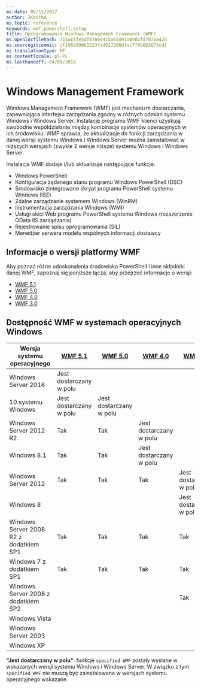 ```yaml
---
ms.date: 06/12/2017
author: JKeithB
ms.topic: reference
keywords: wmf,powershell,setup
title: Oprogramowanie Windows Management Framework (WMF)
ms.openlocfilehash: 715ac6fe5df47066415a65d91a0982fd7070a426
ms.sourcegitcommit: cf195b090b3223fa4917206dfec7f0b603873cdf
ms.translationtype: MT
ms.contentlocale: pl-PL
ms.lasthandoff: 04/09/2018
---
```

# <a name="windows-management-framework"></a>Windows Management Framework

Windows Management Framework (WMF) jest mechanizm dostarczania, zapewniająca interfejsu zarządzania zgodny w różnych odmian systemu Windows i Windows Server.
Instalację programu WMF klienci uzyskują swobodne współdziałanie między kombinacje systemów operacyjnych w ich środowisku.
WMF sprawia, że aktualizacje do funkcji zarządzania w danej wersji systemu Windows i Windows Server można zainstalować w niższych wersjach (zwykle 2 wersje niższe) systemu Windows i Windows Server.

Instalacja WMF dodaje i/lub aktualizuje następujące funkcje:

- Windows PowerShell
- Konfiguracja żądanego stanu programu Windows PowerShell (DSC)
- Środowisko zintegrowane skrypt programu PowerShell systemu Windows (ISE)
- Zdalne zarządzanie systemem Windows (WinRM)
- Instrumentacja zarządzania Windows (WMI)
- Usługi sieci Web programu PowerShell systemu Windows (rozszerzenie OData IIS zarządzania)
- Rejestrowanie spisu oprogramowania (SIL)
- Menedżer serwera modelu wspólnych informacji dostawcy

## <a name="wmf-release-notes"></a>Informacje o wersji platformy WMF

Aby poznać różne udoskonalenia środowiska PowerShell i inne składniki danej WMF, zapoznaj się poniższe łącza, aby przejrzeć informacje o wersji:

- [WMF 5.1](5.1/release-notes.md)
- [WMF 5.0](5.0/releasenotes.md)
- [WMF 4.0](https://download.microsoft.com/download/3/D/6/3D61D262-8549-4769-A660-230B67E15B25/Windows%20Management%20Framework%204%200%20Release%20Notes.docx)
- [WMF 3.0](https://download.microsoft.com/download/E/7/6/E76850B8-DA6E-4FF5-8CCE-A24FC513FD16/WMF%203%20Release%20Notes.docx)

## <a name="wmf-availability-across-windows-operating-systems"></a>Dostępność WMF w systemach operacyjnych Windows

| Wersja systemu operacyjnego | [WMF 5.1](https://aka.ms/wmf51download) | [WMF 5.0](https://aka.ms/wmf5download) | [WMF 4.0](https://aka.ms/wmf4download) |  [WMF 3.0](https://aka.ms/wmf3download) | [WMF 2.0](https://aka.ms/wmf2download) |
| ------------------------ | ----------- | ----------- | ----------- | ------------ |  ------------- |
| Windows Server 2016 | Jest dostarczany w polu |  |  |  |  |
| 10 systemu Windows | Jest dostarczany w polu | Jest dostarczany w polu  | | | |
| Windows Server 2012 R2| Tak | Tak | Jest dostarczany w polu |  |  |
| Windows 8.1 | Tak | Tak |  Jest dostarczany w polu |  |  |
| Windows Server 2012 | Tak | Tak | Tak |  Jest dostarczany w polu | |
| Windows 8 |  |  |  | Jest dostarczany w polu | |
| Windows Server 2008 R2 z dodatkiem SP1 | Tak | Tak | Tak |  Tak| Jest dostarczany w polu |
| Windows 7 z dodatkiem SP1  | Tak | Tak | Tak | Tak | Jest dostarczany w polu |
| Windows Server 2008 z dodatkiem SP2 | | | | Tak | Tak |
| Windows Vista | | | | | Tak |
| Windows Server 2003| | | |  | Tak |
| Windows XP | | | |  | Tak |

**"Jest dostarczany w polu"**: funkcje `specified WMF` zostały wysłane w wskazanych wersji systemu Windows i Windows Server.
W związku z tym `specified WMF` nie muszą być zainstalowane w wersjach systemu operacyjnego wskazane.